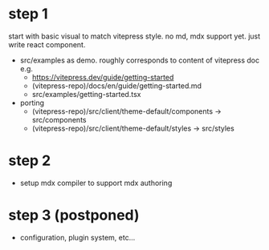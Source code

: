# step 1

start with basic visual to match vitepress style.
no md, mdx support yet. just write react component.

- src/examples as demo. roughly corresponds to content of vitepress doc e.g.
  - https://vitepress.dev/guide/getting-started
  - (vitepress-repo)/docs/en/guide/getting-started.md
  - src/examples/getting-started.tsx
- porting
  - (vitepress-repo)/src/client/theme-default/components -> src/components
  - (vitepress-repo)/src/client/theme-default/styles -> src/styles

# step 2 

- setup mdx compiler to support mdx authoring

# step 3 (postponed)

- configuration, plugin system, etc...
